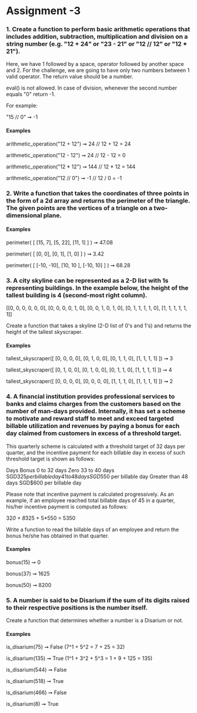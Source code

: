 # Assignment -3

### 1. Create a function to perform basic arithmetic operations that includes addition, subtraction, multiplication and division on a string number (e.g. "12 + 24" or "23 - 21" or "12 // 12" or "12 * 21").

Here, we have 1 followed by a space, operator followed by another space and 2. For the challenge, we are going to have only two numbers between 1 valid operator. The return value should be a number.

eval() is not allowed. In case of division, whenever the second number equals "0" return -1.

For example:

"15 // 0"  ➞ -1

#### Examples

arithmetic_operation("12 + 12") ➞ 24 // 12 + 12 = 24

arithmetic_operation("12 - 12") ➞ 24 // 12 - 12 = 0

arithmetic_operation("12 * 12") ➞ 144 // 12 * 12 = 144

arithmetic_operation("12 // 0") ➞ -1 // 12 / 0 = -1

### 2. Write a function that takes the coordinates of three points in the form of a 2d array and returns the perimeter of the triangle. The given points are the vertices of a triangle on a two-dimensional plane.

#### Examples

perimeter( [ [15, 7], [5, 22], [11, 1] ] ) ➞ 47.08

perimeter( [ [0, 0], [0, 1], [1, 0] ] ) ➞ 3.42

perimeter( [ [-10, -10], [10, 10 ], [-10, 10] ] ) ➞ 68.28

### 3. A city skyline can be represented as a 2-D list with 1s representing buildings. In the example below, the height of the tallest building is 4 (second-most right column).

[[0, 0, 0, 0, 0, 0],
[0, 0, 0, 0, 1, 0],
[0, 0, 1, 0, 1, 0],
[0, 1, 1, 1, 1, 0],
[1, 1, 1, 1, 1, 1]]

Create a function that takes a skyline (2-D list of 0's and 1's) and returns the height of the tallest skyscraper.

#### Examples

tallest_skyscraper([
  [0, 0, 0, 0],
  [0, 1, 0, 0],
  [0, 1, 1, 0],
  [1, 1, 1, 1]
]) ➞ 3

tallest_skyscraper([
  [0, 1, 0, 0],
  [0, 1, 0, 0],
  [0, 1, 1, 0],
  [1, 1, 1, 1]
]) ➞ 4

tallest_skyscraper([
  [0, 0, 0, 0],
  [0, 0, 0, 0],
  [1, 1, 1, 0],
  [1, 1, 1, 1]
]) ➞ 2

### 4. A financial institution provides professional services to banks and claims charges from the customers based on the number of man-days provided. Internally, it has set a scheme to motivate and reward staff to meet and exceed targeted billable utilization and revenues by paying a bonus for each day claimed from customers in excess of a threshold target.

This quarterly scheme is calculated with a threshold target of 32 days per quarter, and the incentive payment for each billable day in excess of such threshold target is shown as follows:

Days	                             Bonus
0 to 32 days	                   Zero
33 to 40 days	         SGD$325 per billable day
41 to 48 days	         SGD$550 per billable day
Greater than 48 days      SGD$600 per billable day

Please note that incentive payment is calculated progressively. As an example, if an employee reached total billable days of 45 in a quarter, his/her incentive payment is computed as follows:

32*0 + 8*325 + 5*550 = 5350

Write a function to read the billable days of an employee and return the bonus he/she has obtained in that quarter.

#### Examples

bonus(15) ➞ 0

bonus(37) ➞ 1625

bonus(50) ➞ 8200

### 5. A number is said to be Disarium if the sum of its digits raised to their respective positions is the number itself.

Create a function that determines whether a number is a Disarium or not.

#### Examples

is_disarium(75) ➞ False
(7^1 + 5^2 = 7 + 25 = 32)

is_disarium(135) ➞ True
(1^1 + 3^2 + 5^3 = 1 + 9 + 125 = 135)

is_disarium(544) ➞ False

is_disarium(518) ➞ True

is_disarium(466) ➞ False

is_disarium(8) ➞ True